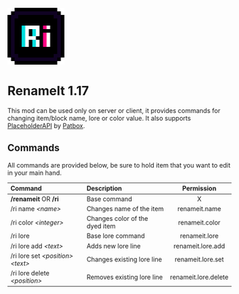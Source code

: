 ![logo](/src/main/resources/assets/renameit/icon.png)
# RenameIt 1.17

This mod can be used only on server or client, it provides commands for changing item/block name, lore or color value.
It also supports [PlaceholderAPI](https://placeholders.pb4.eu/user/mod-placeholders/)
by [Patbox](https://github.com/Patbox).

## Commands

All commands are provided below, be sure to hold item that you want to edit in your main hand.

| Command                              | Description                    |      Permission      |
|:-------------------------------------|:-------------------------------|:--------------------:|
| **/renameit** OR **/ri**             | Base command                   |          X           |
| /ri name _\<name>_                   | Changes name of the item       |    renameit.name     |
| /ri color _\<integer>_               | Changes color of the dyed item |    renameit.color    |
| /ri lore                             | Base lore command              |    renameit.lore     |
| /ri lore add _\<text>_               | Adds new lore line             |  renameit.lore.add   |
| /ri lore set _\<position>_ _\<text>_ | Changes existing lore line     |  renameit.lore.set   |
| /ri lore delete _\<position>_        | Removes existing lore line     | renameit.lore.delete |